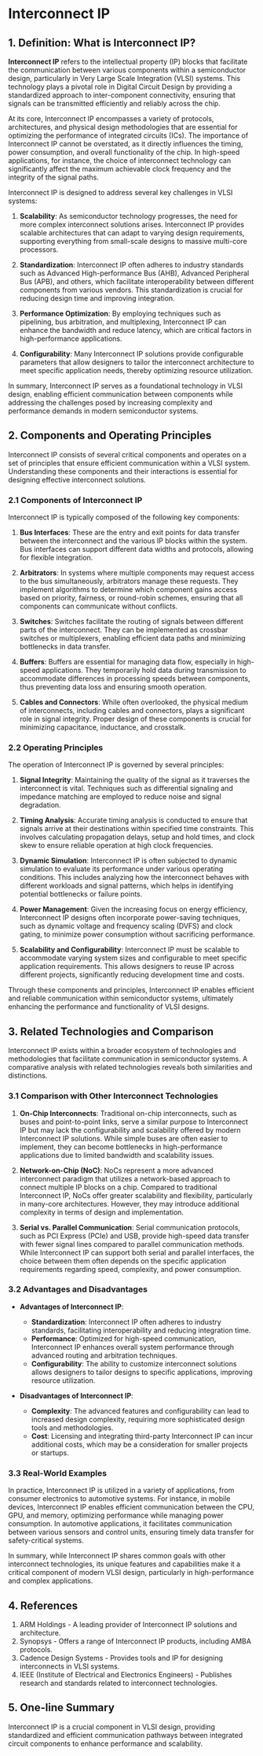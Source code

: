 # Interconnect IP

## 1. Definition: What is **Interconnect IP**?
**Interconnect IP** refers to the intellectual property (IP) blocks that facilitate the communication between various components within a semiconductor design, particularly in Very Large Scale Integration (VLSI) systems. This technology plays a pivotal role in Digital Circuit Design by providing a standardized approach to inter-component connectivity, ensuring that signals can be transmitted efficiently and reliably across the chip. 

At its core, Interconnect IP encompasses a variety of protocols, architectures, and physical design methodologies that are essential for optimizing the performance of integrated circuits (ICs). The importance of Interconnect IP cannot be overstated, as it directly influences the timing, power consumption, and overall functionality of the chip. In high-speed applications, for instance, the choice of interconnect technology can significantly affect the maximum achievable clock frequency and the integrity of the signal paths.

Interconnect IP is designed to address several key challenges in VLSI systems: 

1. **Scalability**: As semiconductor technology progresses, the need for more complex interconnect solutions arises. Interconnect IP provides scalable architectures that can adapt to varying design requirements, supporting everything from small-scale designs to massive multi-core processors.

2. **Standardization**: Interconnect IP often adheres to industry standards such as Advanced High-performance Bus (AHB), Advanced Peripheral Bus (APB), and others, which facilitate interoperability between different components from various vendors. This standardization is crucial for reducing design time and improving integration.

3. **Performance Optimization**: By employing techniques such as pipelining, bus arbitration, and multiplexing, Interconnect IP can enhance the bandwidth and reduce latency, which are critical factors in high-performance applications.

4. **Configurability**: Many Interconnect IP solutions provide configurable parameters that allow designers to tailor the interconnect architecture to meet specific application needs, thereby optimizing resource utilization.

In summary, Interconnect IP serves as a foundational technology in VLSI design, enabling efficient communication between components while addressing the challenges posed by increasing complexity and performance demands in modern semiconductor systems.

## 2. Components and Operating Principles
Interconnect IP consists of several critical components and operates on a set of principles that ensure efficient communication within a VLSI system. Understanding these components and their interactions is essential for designing effective interconnect solutions.

### 2.1 Components of Interconnect IP
Interconnect IP is typically composed of the following key components:

1. **Bus Interfaces**: These are the entry and exit points for data transfer between the interconnect and the various IP blocks within the system. Bus interfaces can support different data widths and protocols, allowing for flexible integration.

2. **Arbitrators**: In systems where multiple components may request access to the bus simultaneously, arbitrators manage these requests. They implement algorithms to determine which component gains access based on priority, fairness, or round-robin schemes, ensuring that all components can communicate without conflicts.

3. **Switches**: Switches facilitate the routing of signals between different parts of the interconnect. They can be implemented as crossbar switches or multiplexers, enabling efficient data paths and minimizing bottlenecks in data transfer.

4. **Buffers**: Buffers are essential for managing data flow, especially in high-speed applications. They temporarily hold data during transmission to accommodate differences in processing speeds between components, thus preventing data loss and ensuring smooth operation.

5. **Cables and Connectors**: While often overlooked, the physical medium of interconnects, including cables and connectors, plays a significant role in signal integrity. Proper design of these components is crucial for minimizing capacitance, inductance, and crosstalk.

### 2.2 Operating Principles
The operation of Interconnect IP is governed by several principles:

1. **Signal Integrity**: Maintaining the quality of the signal as it traverses the interconnect is vital. Techniques such as differential signaling and impedance matching are employed to reduce noise and signal degradation.

2. **Timing Analysis**: Accurate timing analysis is conducted to ensure that signals arrive at their destinations within specified time constraints. This involves calculating propagation delays, setup and hold times, and clock skew to ensure reliable operation at high clock frequencies.

3. **Dynamic Simulation**: Interconnect IP is often subjected to dynamic simulation to evaluate its performance under various operating conditions. This includes analyzing how the interconnect behaves with different workloads and signal patterns, which helps in identifying potential bottlenecks or failure points.

4. **Power Management**: Given the increasing focus on energy efficiency, Interconnect IP designs often incorporate power-saving techniques, such as dynamic voltage and frequency scaling (DVFS) and clock gating, to minimize power consumption without sacrificing performance.

5. **Scalability and Configurability**: Interconnect IP must be scalable to accommodate varying system sizes and configurable to meet specific application requirements. This allows designers to reuse IP across different projects, significantly reducing development time and costs.

Through these components and principles, Interconnect IP enables efficient and reliable communication within semiconductor systems, ultimately enhancing the performance and functionality of VLSI designs.

## 3. Related Technologies and Comparison
Interconnect IP exists within a broader ecosystem of technologies and methodologies that facilitate communication in semiconductor systems. A comparative analysis with related technologies reveals both similarities and distinctions.

### 3.1 Comparison with Other Interconnect Technologies
1. **On-Chip Interconnects**: Traditional on-chip interconnects, such as buses and point-to-point links, serve a similar purpose to Interconnect IP but may lack the configurability and scalability offered by modern Interconnect IP solutions. While simple buses are often easier to implement, they can become bottlenecks in high-performance applications due to limited bandwidth and scalability issues.

2. **Network-on-Chip (NoC)**: NoCs represent a more advanced interconnect paradigm that utilizes a network-based approach to connect multiple IP blocks on a chip. Compared to traditional Interconnect IP, NoCs offer greater scalability and flexibility, particularly in many-core architectures. However, they may introduce additional complexity in terms of design and implementation.

3. **Serial vs. Parallel Communication**: Serial communication protocols, such as PCI Express (PCIe) and USB, provide high-speed data transfer with fewer signal lines compared to parallel communication methods. While Interconnect IP can support both serial and parallel interfaces, the choice between them often depends on the specific application requirements regarding speed, complexity, and power consumption.

### 3.2 Advantages and Disadvantages
- **Advantages of Interconnect IP**:
  - **Standardization**: Interconnect IP often adheres to industry standards, facilitating interoperability and reducing integration time.
  - **Performance**: Optimized for high-speed communication, Interconnect IP enhances overall system performance through advanced routing and arbitration techniques.
  - **Configurability**: The ability to customize interconnect solutions allows designers to tailor designs to specific applications, improving resource utilization.

- **Disadvantages of Interconnect IP**:
  - **Complexity**: The advanced features and configurability can lead to increased design complexity, requiring more sophisticated design tools and methodologies.
  - **Cost**: Licensing and integrating third-party Interconnect IP can incur additional costs, which may be a consideration for smaller projects or startups.

### 3.3 Real-World Examples
In practice, Interconnect IP is utilized in a variety of applications, from consumer electronics to automotive systems. For instance, in mobile devices, Interconnect IP enables efficient communication between the CPU, GPU, and memory, optimizing performance while managing power consumption. In automotive applications, it facilitates communication between various sensors and control units, ensuring timely data transfer for safety-critical systems.

In summary, while Interconnect IP shares common goals with other interconnect technologies, its unique features and capabilities make it a critical component of modern VLSI design, particularly in high-performance and complex applications.

## 4. References
1. ARM Holdings - A leading provider of Interconnect IP solutions and architecture.
2. Synopsys - Offers a range of Interconnect IP products, including AMBA protocols.
3. Cadence Design Systems - Provides tools and IP for designing interconnects in VLSI systems.
4. IEEE (Institute of Electrical and Electronics Engineers) - Publishes research and standards related to interconnect technologies.

## 5. One-line Summary
Interconnect IP is a crucial component in VLSI design, providing standardized and efficient communication pathways between integrated circuit components to enhance performance and scalability.